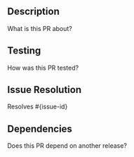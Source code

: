## Description
What is this PR about?

## Testing
How was this PR tested?

## Issue Resolution
Resolves #{issue-id}

## Dependencies
Does this PR depend on another release?
